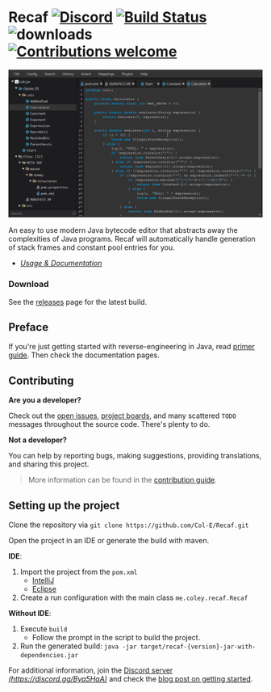 # Recaf [![Discord](https://img.shields.io/discord/443258489146572810.svg?label=&logo=discord&logoColor=ffffff&color=7389D8&labelColor=6A7EC2)](https://discord.gg/Bya5HaA) [![Build Status](https://cloud.drone.io/api/badges/Col-E/Recaf/status.svg)](https://cloud.drone.io/Col-E/Recaf) ![downloads](https://img.shields.io/github/downloads/Col-E/Recaf/total.svg) [![Contributions welcome](https://img.shields.io/badge/contributions-welcome-brightgreen.svg?style=flat)](CONTRIBUTING.md)

![screenshot of recaf](docs/screenshots/main-anim.gif)

An easy to use modern Java bytecode editor that abstracts away the complexities of Java programs. 
Recaf will automatically handle generation of stack frames and constant pool entries for you.

* _[Usage & Documentation](https://col-e.github.io/Recaf/documentation.html)_

### Download

See the [releases](https://github.com/Col-E/Recaf/releases) page for the latest build.

## Preface

If you're just getting started with reverse-engineering in Java, read [primer guide](PRIMER.md). Then check the documentation pages.

## Contributing 

**Are you a developer?**

Check out the [open issues](https://github.com/Col-E/Recaf/issues), [project boards](https://github.com/Col-E/Recaf/projects), and many scattered `TODO` messages throughout the source code. There's plenty to do.

**Not a developer?** 

You can help by reporting bugs, making suggestions, providing translations, and sharing this project.

> More information can be found in the [contribution guide](CONTRIBUTING.md).

## Setting up the project

Clone the repository via `git clone https://github.com/Col-E/Recaf.git`

Open the project in an IDE or generate the build with maven.

**IDE**:
  1. Import the project from the `pom.xml`
      * [IntelliJ](https://www.jetbrains.com/help/idea/maven-support.html#maven_import_project_start)
      * [Eclipse](https://stackoverflow.com/a/36242422)
  2. Create a run configuration with the main class `me.coley.recaf.Recaf`
  
**Without IDE**:
  1. Execute `build`
      * Follow the prompt in the script to build the project.
  2. Run the generated build: `java -jar target/recaf-{version}-jar-with-dependencies.jar`

For additional information, join the [Discord server _(https://discord.gg/Bya5HaA)_](https://discord.gg/Bya5HaA) and check the [blog post on getting started](https://coley.software/recaf-getting-started-primer/).
